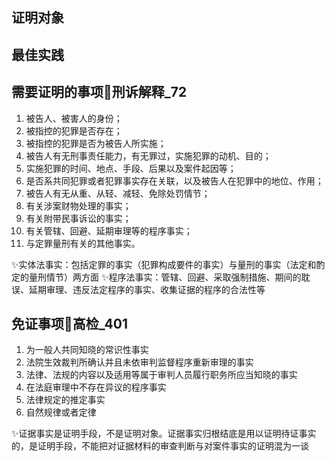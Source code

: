 ## 证明对象

## 最佳实践




## 需要证明的事项🚪刑诉解释_72

1. 被告人、被害人的身份；
2. 被指控的犯罪是否存在；
3. 被指控的犯罪是否为被告人所实施；
4. 被告人有无刑事责任能力，有无罪过，实施犯罪的动机、目的；
5. 实施犯罪的时间、地点、手段、后果以及案件起因等；
6. 是否系共同犯罪或者犯罪事实存在关联，以及被告人在犯罪中的地位、作用；
7. 被告人有无从重、从轻、减轻、免除处罚情节；
8. 有关涉案财物处理的事实；
9. 有关附带民事诉讼的事实；
10. 有关管辖、回避、延期审理等的程序事实；
11. 与定罪量刑有关的其他事实。

✨实体法事实：包括定罪的事实（犯罪构成要件的事实）与量刑的事实（法定和酌定的量刑情节）两方面
✨程序法事实：管辖、回避、采取强制措施、期间的耽误、延期审理、违反法定程序的事实、收集证据的程序的合法性等


## 免证事项🚪高检_401

1. 为一般人共同知晓的常识性事实
2. 法院生效裁判所确认并且未依审判监督程序重新审理的事实
3. 法律、法规的内容以及适用等属于审判人员履行职务所应当知晓的事实
4. 在法庭审理中不存在异议的程序事实
5. 法律规定的推定事实
6. 自然规律或者定律



✨证据事实是证明手段，不是证明对象。证据事实归根结底是用以证明待证事实的，是证明手段，不能把对证据材料的审查判断与对案件事实的证明混为一谈
